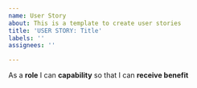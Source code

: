 ```yaml
---
name: User Story
about: This is a template to create user stories
title: 'USER STORY: Title'
labels: ''
assignees: ''

---
```


As a **role** I can **capability** so that I can **receive benefit**
